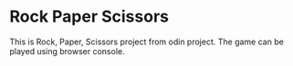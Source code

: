 # Rock Paper Scissors

This is Rock, Paper, Scissors project from odin project. The game can be played using browser console.
